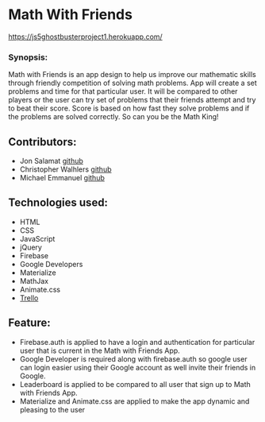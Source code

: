 # Math With Friends
https://js5ghostbusterproject1.herokuapp.com/
### Synopsis:
Math with Friends is an app design to help us improve our mathematic skills through friendly competition of solving math problems. 
App will create a set problems and time for that particular user. 
It will be compared to other players or the user can try set of problems that their friends attempt and try to beat their score.
Score is based on how fast they solve problems and if the problems are solved correctly. So can you be the Math King!

## Contributors:
+ Jon Salamat [github](https://github.com/jsalamat)
+ Christopher Walhlers [github](https://github.com/cwahlers)
+ Michael Emmanuel [github](https://github.com/mike092235)

## Technologies used:
+ HTML
+ CSS
+ JavaScript
+ jQuery
+ Firebase
+ Google Developers
+ Materialize
+ MathJax
+ Animate.css
+ [Trello](https://trello.com/b/afMd9uru/ghostbuster-group-project-1)

## Feature:
+ Firebase.auth  is applied to have a login and authentication for particular user that is current in the Math with Friends App.
+ Google Developer is required along with firebase.auth so google user can login easier using their Google account as well invite their friends in Google.
+ Leaderboard is applied to be compared to all user that sign up to Math with Friends App.
+ Materialize and Animate.css are applied to make the app dynamic and pleasing to the user
